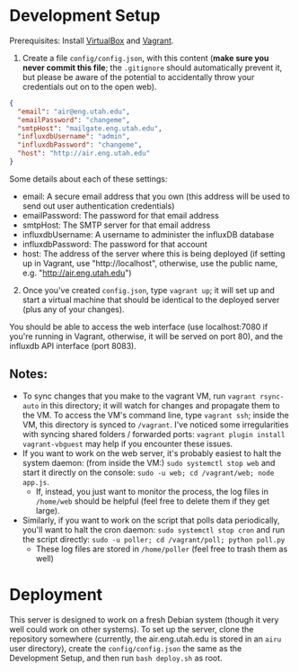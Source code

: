 Development Setup
=================
Prerequisites: Install [VirtualBox](https://www.virtualbox.org/wiki/VirtualBox) and [Vagrant](https://www.vagrantup.com/).

1. Create a file `config/config.json`, with this content (**make sure you never commit this file**; the `.gitignore` should automatically prevent it, but please be aware of the potential to accidentally throw your credentials out on to the open web).

  ```json
  {
    "email": "air@eng.utah.edu",
    "emailPassword": "changeme",
    "smtpHost": "mailgate.eng.utah.edu",
    "influxdbUsername": "admin",
    "influxdbPassword": "changeme",
    "host": "http://air.eng.utah.edu"
  }
  ```

  Some details about each of these settings:
  - email: A secure email address that you own (this address will be used to send out user authentication credentials)
  - emailPassword: The password for that email address
  - smtpHost: The SMTP server for that email address
  - influxdbUsername: A username to administer the influxDB database
  - influxdbPassword: The password for that account
  - host: The address of the server where this is being deployed (if setting up in Vagrant, use "http://localhost", otherwise, use the public name, e.g. "http://air.eng.utah.edu")

2. Once you've created `config.json`, type `vagrant up`; it will set up and start a virtual machine that should be identical to the deployed server (plus any of your changes).

You should be able to access the web interface (use localhost:7080 if you're running in Vagrant, otherwise, it will be served on port 80), and the influxdb API interface (port 8083).

## Notes:
- To sync changes that you make to the vagrant VM, run `vagrant rsync-auto` in this directory; it will watch for changes and propagate them to the VM. To access the VM's command line, type `vagrant ssh`; inside the VM, this directory is synced to `/vagrant`. I've noticed some irregularities with syncing shared folders / forwarded ports: `vagrant plugin install vagrant-vbguest` may help if you encounter these issues.
- If you want to work on the web server, it's probably easiest to halt the system daemon: (from inside the VM:) `sudo systemctl stop web` and start it directly on the console: `sudo -u web; cd /vagrant/web; node app.js`.
  - If, instead, you just want to monitor the process, the log files in `/home/web` should be helpful (feel free to delete them if they get large).
- Similarly, if you want to work on the script that polls data periodically, you'll want to halt the cron daemon: `sudo systemctl stop cron` and run the script directly: `sudo -u poller; cd /vagrant/poll; python poll.py`
  - These log files are stored in `/home/poller` (feel free to trash them as well)

Deployment
==========
This server is designed to work on a fresh Debian system (though it very well could work on other systems). To set up the server, clone the repository somewhere (currently, the air.eng.utah.edu is stored in an `airu` user directory), create the `config/config.json` the same as the Development Setup, and then run `bash deploy.sh` as root.
